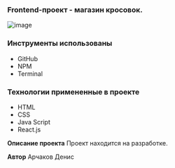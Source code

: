 ### Frontend-проект - магазин кросовок.

![image](https://user-images.githubusercontent.com/34595724/138552468-244031e8-8535-4194-a8ef-b20adf47a8db.png)

### Инструменты использованы

* GitHub
* NPM
* Terminal

### Технологии примененные в проекте

* HTML
* CSS
* Java Script
* React.js

**Описание проекта**
Проект находится на разработке.

**Автор**
Арчаков Денис

